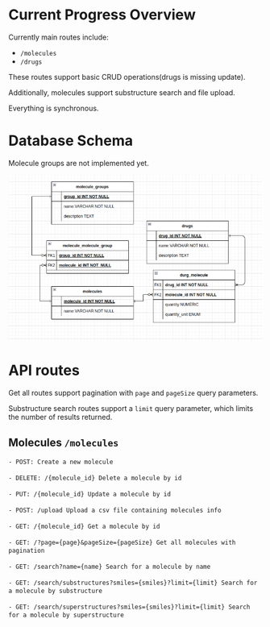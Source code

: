 
# Current Progress Overview

Currently main routes include:

- `/molecules` 
- `/drugs` 

These routes support basic CRUD operations(drugs is missing update).

Additionally, molecules support substructure search and file upload.

Everything is synchronous.

# Database Schema

Molecule groups are not implemented yet.

![img.png](img.png)


# API routes

Get all routes support pagination with `page` and `pageSize` query parameters.

Substructure search routes support a `limit` query parameter, which limits the number of results returned.

## Molecules  `/molecules`

    - POST: Create a new molecule

    - DELETE: /{molecule_id} Delete a molecule by id

    - PUT: /{molecule_id} Update a molecule by id

    - POST: /upload Upload a csv file containing molecules info

    - GET: /{molecule_id} Get a molecule by id

    - GET: /?page={page}&pageSize={pageSize} Get all molecules with pagination

    - GET: /search?name={name} Search for a molecule by name

    - GET: /search/substructures?smiles={smiles}?limit={limit} Search for a molecule by substructure
    
    - GET: /search/superstructures?smiles={smiles}?limit={limit} Search for a molecule by superstructure






